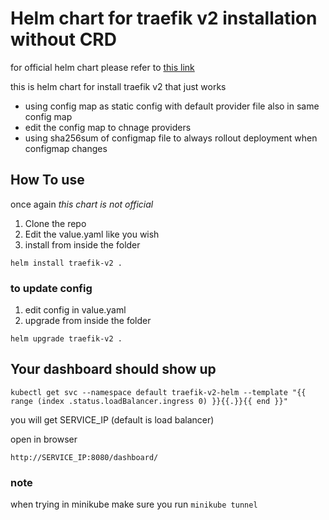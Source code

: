 # Helm chart for traefik v2 installation without CRD

for official helm chart please refer to [this link](https://github.com/traefik/traefik-helm-chart)

this is helm chart for install traefik v2 that just works
- using config map as static config with default provider file also in same config map
- edit the config map to chnage providers
- using sha256sum of configmap file to always rollout deployment when configmap changes

## How To use
once again *this chart is not official*

1. Clone the repo 
2. Edit the value.yaml like you wish 
3. install from inside the folder
```
helm install traefik-v2 .
```

### to update config
1. edit config in value.yaml
2. upgrade from inside the folder
```
helm upgrade traefik-v2 .
```

## Your dashboard should show up
```
kubectl get svc --namespace default traefik-v2-helm --template "{{ range (index .status.loadBalancer.ingress 0) }}{{.}}{{ end }}"
```
you will get SERVICE_IP (default is load balancer)

open in browser
```
http://SERVICE_IP:8080/dashboard/
```

### note
when trying in minikube make sure you run `minikube tunnel`